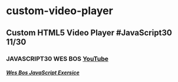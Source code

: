 # custom-video-player
## Custom HTML5 Video Player #JavaScript30 11/30

### JAVASCRIPT30 WES BOS [YouTube](https://www.youtube.com/watch?v=_A5eVOIqGLU&list=PLu8EoSxDXHP6CGK4YVJhL_VWetA865GOH&index=12)


##### [Wes Bos JavaScript Exersice](https://javascript30.com/)
